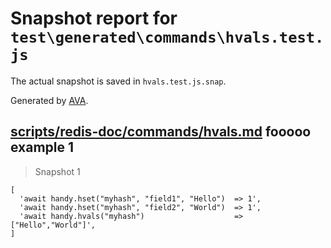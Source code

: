 # Snapshot report for `test\generated\commands\hvals.test.js`

The actual snapshot is saved in `hvals.test.js.snap`.

Generated by [AVA](https://ava.li).

## [scripts/redis-doc/commands/hvals.md](../../../../scripts/redis-doc/commands/hvals.md) fooooo example 1

> Snapshot 1

    [
      'await handy.hset("myhash", "field1", "Hello")  => 1',
      'await handy.hset("myhash", "field2", "World")  => 1',
      'await handy.hvals("myhash")                    => ["Hello","World"]',
    ]
